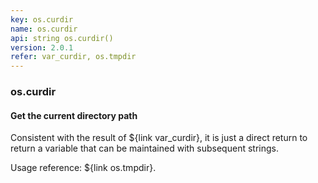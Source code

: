 ```yaml
---
key: os.curdir
name: os.curdir
api: string os.curdir()
version: 2.0.1
refer: var_curdir, os.tmpdir
---
```


### os.curdir

#### Get the current directory path

Consistent with the result of ${link var_curdir}, it is just a direct return to return a variable that can be maintained with subsequent strings.

Usage reference: ${link os.tmpdir}.
